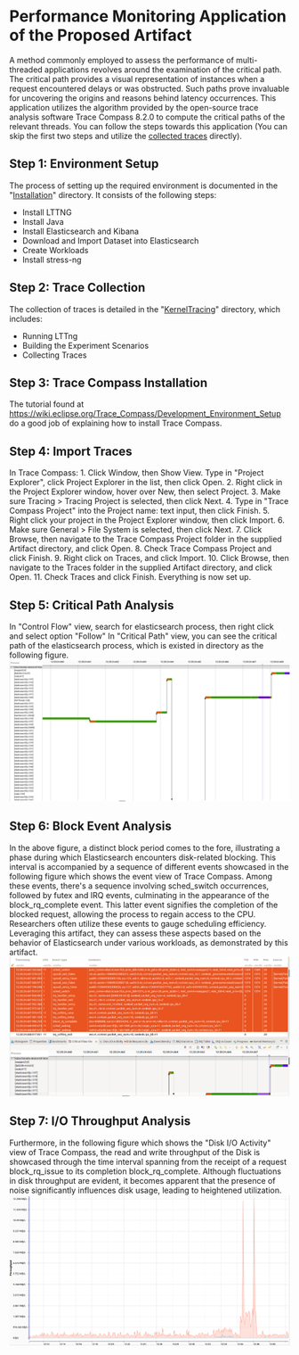 # Performance Monitoring Application of the Proposed Artifact
A method commonly employed to assess the performance of multi-threaded applications revolves around the examination of the critical path. 
The critical path provides a visual representation of instances when a request encountered delays or was obstructed. Such paths prove invaluable for uncovering the origins and reasons behind latency occurrences.
This application utilizes the algorithm provided by the open-source trace analysis software Trace Compass 8.2.0 to compute the critical paths of the relevant threads. You can follow the steps towards this application (You can skip the first two steps and utilize the [collected traces](https://github.com/mnoferestibrocku/dataset-repo/tree/main/Trace-RawData) directly).
## Step 1: Environment Setup 
The process of setting up the required environment is documented in the "[Installation](https://github.com/mnoferestibrocku/dataset-repo/tree/main/Installation)" directory. It consists of the following steps:
   - Install LTTNG
   - Install Java
   - Install Elasticsearch and Kibana
   - Download and Import Dataset into Elasticsearch
   - Create Workloads
   - Install stress-ng

## Step 2: Trace Collection 
The collection of traces is detailed in the "[KernelTracing](https://github.com/mnoferestibrocku/dataset-repo/tree/main/KernelTracing)" directory, which includes:
   - Running LTTng
   - Building the Experiment Scenarios
   - Collecting Traces

## Step 3: Trace Compass Installation
The tutorial found at https://wiki.eclipse.org/Trace_Compass/Development_Environment_Setup do a good job of explaining how to install Trace Compass.

## Step 4: Import Traces
In Trace Compass: 1. Click Window, then Show View. Type in "Project Explorer", click Project Explorer in the list, then click Open. 
2. Right click in the Project Explorer window, hover over New, then select Project. 
3. Make sure Tracing > Tracing Project is selected, then click Next. 
4. Type in "Trace Compass Project" into the Project name: text input, then click Finish. 
5. Right click your project in the Project Explorer window, then click Import. 
6. Make sure General > File System is selected, then click Next. 
7. Click Browse, then navigate to the Trace Compass Project folder in the supplied Artifact directory, and click Open. 
8. Check Trace Compass Project and click Finish. 
9. Right click on Traces, and click Import. 
10. Click Browse, then navigate to the Traces folder in the supplied Artifact directory, and click Open. 
11. Check Traces and click Finish. Everything is now set up.

## Step 5: Critical Path Analysis
In "Control Flow" view, search for elasticsearch process, then right click  and select option "Follow"
In "Critical Path" view, you can see the critical path of the elasticsearch process, which is existed in directory as the following figure. 
![plot](https://github.com/mnoferestibrocku/dataset-repo/blob/main/Applications/Performance-Monitoring/CriticalPath.png)

## Step 6: Block Event Analysis
In  the above figure, a distinct block period comes to the fore, illustrating a phase during which Elasticsearch encounters disk-related blocking. This interval is accompanied by a sequence of different events showcased in the following figure which shows the event view of Trace Compass. Among these events, there's a sequence involving sched_switch occurrences, followed by futex and IRQ events, culminating in the appearance of the block_rq_complete event. This latter event signifies the completion of the blocked request, allowing the process to regain access to the CPU. Researchers often utilize these events to gauge scheduling efficiency. Leveraging this artifact, they can assess these aspects based on the behavior of Elasticsearch under various workloads, as demonstrated by this artifact.
![plot](https://github.com/mnoferestibrocku/dataset-repo/blob/main/Applications/Performance-Monitoring/EventsDuringBlockDuration.png)

## Step 7: I/O Throughput Analysis
Furthermore, in the following figure which shows the "Disk I/O Activity" view of Trace Compass, the read and write throughput of the Disk is showcased through the time interval spanning from the receipt of a request block_rq_issue to its completion block_rq_complete. Although fluctuations in disk throughput are evident, it becomes apparent that the presence of noise significantly influences disk usage, leading to heightened utilization.
![plot](https://github.com/mnoferestibrocku/dataset-repo/blob/main/Applications/Performance-Monitoring/IOReadWriteThroughput.png)

